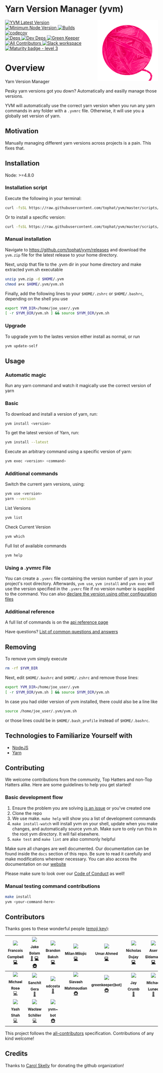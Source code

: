 # Yarn Version Manager (yvm)

<span><img align="right" width="200" height="200" src="https://github.com/tophat/yvm/blob/master/website/static/img/yarn.png" alt="Logo"></span>

<a href="https://github.com/tophat/yvm/releases">
    <img alt="YVM Latest Version" src="https://img.shields.io/github/release/tophat/yvm.svg"/>
</a>
<a href="https://nodejs.org">
    <img alt="Minimum Node Version" src="https://img.shields.io/badge/node-%3E%3D%204.8-brightgreen.svg"/>
</a>
<a href="https://circleci.com/gh/tophat/yvm">
    <img alt="Builds" src="https://img.shields.io/circleci/project/github/tophat/yvm/master.svg"/>
</a>
<a href="https://codecov.io/gh/tophat/yvm">
    <img alt="codecov" src="https://codecov.io/gh/tophat/yvm/branch/master/graph/badge.svg?token=idXHLksicU"/>
</a>
<br />
<a href="https://david-dm.org/tophat/yvm">
    <img alt="Deps" src="https://david-dm.org/tophat/yvm/status.svg"/>
</a>
<a href="https://david-dm.org/tophat/yvm">
    <img alt="Dev Deps" src="https://david-dm.org/tophat/yvm/dev-status.svg"/>
</a>
<a href="https://greenkeeper.io">
    <img alt="Green Keeper" src="https://badges.greenkeeper.io/tophat/yvm.svg"/>
</a>
<br />
<a href="#contributors">
    <img alt="All Contributors" src="https://img.shields.io/badge/all_contributors-17-orange.svg?style=flat-square"/>
</a>
<a href="https://opensource.tophat.com/slack">
    <img alt="Slack workspace" src="https://slackinvite.dev.tophat.com/badge.svg"/>
</a>
<a href="https://github.com/tophat/getting-started/blob/master/scorecard.md">
    <img alt="Maturity badge - level 3" src="https://img.shields.io/badge/Maturity-Level%203%20--%20Stable-green.svg"/>
</a>

# Overview

Yarn Version Manager

Pesky yarn versions got you down? Automatically and easilly manage those versions.

YVM will automatically use the correct yarn version when you run any yarn commands in any folder with a `.yvmrc` file. Otherwise, it will use you a globally set version of yarn.


## Motivation
Manually managing different yarn versions across projects is a pain. This fixes that.


## Installation
Node: >=4.8.0

### Installation script

Execute the following in your terminal:

```bash
curl -fsSL https://raw.githubusercontent.com/tophat/yvm/master/scripts/install.sh | bash
```

Or to install a specific version:
```bash
curl -fsSL https://raw.githubusercontent.com/tophat/yvm/master/scripts/install.sh | INSTALL_VERSION="v0.9.26" bash
```

### Manual installation

Navigate to https://github.com/tophat/yvm/releases and download the `yvm.zip` file for the latest release to your home directory.

Next, unzip that file to the .yvm dir in your home directory and make extracted yvm.sh executable

```bash
unzip yvm.zip -d $HOME/.yvm
chmod a+x $HOME/.yvm/yvm.sh
```

Finally, add the following lines to your `$HOME/.zshrc` or `$HOME/.bashrc`, depending on the shell you use

```bash
export YVM_DIR=/home/joe_user/.yvm
[ -r $YVM_DIR/yvm.sh ] && source $YVM_DIR/yvm.sh
```

### Upgrade
To upgrade yvm to the lastes version either install as normal, or run
```bash
yvm update-self
```

## Usage

### Automatic magic
Run any yarn command and watch it magically use the correct version of yarn

### Basic

To download and install a version of yarn, run:

```bash
yvm install <version>
```

To get the latest version of Yarn, run:

```bash
yvm install --latest
```
Execute an arbitrary command using a specific version of yarn:

```bash
yvm exec <version> <command>
```

### Additional commands
Switch the current yarn versions, using:

```bash
yvm use <version>
yarn --version
```

List Versions
```bash
yvm list
```

Check Current Version
```bash
yvm which
```

Full list of available commands
```bash
yvm help
```

### Using a .yvmrc File
You can create a `.yvmrc` file containing the version number of yarn in your project's root directory. Afterwards, `yvm use`, `yvm install` and `yvm exec` will use the version specified in the `.yvmrc` file if no version number is supplied to the command.
You can also [declare the version using other configuration files](https://yvm.js.org/docs/faq#declare-yvm-version-in-a-configuration-file-where-can-i-place-my-version-number)

### Additional reference
A full list of commands is on the [api reference page](https://yvm.js.org/docs/api)

Have questions? [List of common questions and answers](https://yvm.js.org/docs/faq)

## Removing

To remove yvm simply execute

```bash
rm -rf $YVM_DIR
```

Next, edit `$HOME/.bashrc` and `$HOME/.zshrc` and remove those lines:

```bash
export YVM_DIR=/home/joe_user/.yvm
[ -r $YVM_DIR/yvm.sh ] && source $YVM_DIR/yvm.sh
```

In case you had older version of yvm installed, there could also be a line like

```bash
source /home/joe_user/.yvm/yvm.sh
```

or those lines could be in `$HOME/.bash_profile` instead of `$HOME/.bashrc`.

## Technologies to Familiarize Yourself with
- [NodeJS](https://github.com/nodejs/node)
- [Yarn](https://github.com/yarnpkg/yarn)


## Contributing
We welcome contributions from the community, Top Hatters and non-Top Hatters alike. Here are some guidelines to help you get started!

### Basic development flow

1. Ensure the problem you are solving [is an issue](https://github.com/tophat/yvm/issues) or you've created one
1. Clone the repo
1. We use make. `make help` will show you a list of development commands
1. `make install-watch` will install yvm on your shell, update when you make changes, and automatically source yvm.sh. Make sure to only run this in the root yvm directory. It will fail elsewhere.
1. `make test` and `make lint` are also commonly helpful

Make sure all changes are well documented. Our documentation can be found inside the `docs` section of this repo. Be sure to read it carefully and make modifications wherever necessary.
You can also access the documentation on our [website](https://yvm.js.org)

Please make sure to look over our [Code of Conduct](https://github.com/tophat/getting-started/blob/master/code-of-conduct.md) as well!


### Manual testing command contributions

```bash
make install
yvm <your-command-here>
```


## Contributors

Thanks goes to these wonderful people ([emoji key](https://github.com/kentcdodds/all-contributors#emoji-key)):

<!-- ALL-CONTRIBUTORS-LIST:START - Do not remove or modify this section -->
<!-- prettier-ignore -->
| [<img src="https://avatars3.githubusercontent.com/u/3876970?v=4" width="100px;"/><br /><sub><b>Francois Campbell</b></sub>](https://github.com/francoiscampbell)<br />[💻](https://github.com/tophat/yvm/commits?author=francoiscampbell "Code") | [<img src="https://avatars2.githubusercontent.com/u/3534236?v=4" width="100px;"/><br /><sub><b>Jake Bolam</b></sub>](https://jakebolam.com)<br />[📖](https://github.com/tophat/yvm/commits?author=jakebolam "Documentation") [💻](https://github.com/tophat/yvm/commits?author=jakebolam "Code") [🚇](#infra-jakebolam "Infrastructure (Hosting, Build-Tools, etc)") | [<img src="https://avatars1.githubusercontent.com/u/39271619?v=4" width="100px;"/><br /><sub><b>Brandon Baksh</b></sub>](https://www.linkedin.com/in/brandonbaksh/)<br />[💻](https://github.com/tophat/yvm/commits?author=brandonbaksh "Code") | [<img src="https://avatars3.githubusercontent.com/u/2070398?v=4" width="100px;"/><br /><sub><b>Milan Milojic</b></sub>](https://github.com/nepodmitljivi)<br />[💻](https://github.com/tophat/yvm/commits?author=nepodmitljivi "Code") | [<img src="https://avatars2.githubusercontent.com/u/38886386?v=4" width="100px;"/><br /><sub><b>Umar Ahmed</b></sub>](https://github.com/umar-tophat)<br />[💻](https://github.com/tophat/yvm/commits?author=umar-tophat "Code") | [<img src="https://avatars0.githubusercontent.com/u/3258756?v=4" width="100px;"/><br /><sub><b>Nicholas Dujay</b></sub>](https://github.com/dat2)<br />[💻](https://github.com/tophat/yvm/commits?author=dat2 "Code") | [<img src="https://avatars0.githubusercontent.com/u/3996927?v=4" width="100px;"/><br /><sub><b>Aser Eldamaty</b></sub>](https://github.com/aeldamaty)<br />[💻](https://github.com/tophat/yvm/commits?author=aeldamaty "Code") |
| :---: | :---: | :---: | :---: | :---: | :---: | :---: |
| [<img src="https://avatars3.githubusercontent.com/u/3495264?v=4" width="100px;"/><br /><sub><b>Michael Rose</b></sub>](http://msrose.github.io)<br />[💻](https://github.com/tophat/yvm/commits?author=msrose "Code") | [<img src="https://avatars0.githubusercontent.com/u/8632167?v=4" width="100px;"/><br /><sub><b>Sanchit Gera</b></sub>](http://www.sanchitgera.ca)<br />[📖](https://github.com/tophat/yvm/commits?author=sanchitgera "Documentation") | [<img src="https://avatars0.githubusercontent.com/u/6020693?v=4" width="100px;"/><br /><sub><b>sdcosta</b></sub>](https://github.com/sdcosta)<br />[📖](https://github.com/tophat/yvm/commits?author=sdcosta "Documentation") | [<img src="https://avatars1.githubusercontent.com/u/445636?v=4" width="100px;"/><br /><sub><b>Siavash Mahmoudian</b></sub>](https://breezio.com)<br />[🚇](#infra-syavash "Infrastructure (Hosting, Build-Tools, etc)") | [<img src="https://avatars3.githubusercontent.com/in/505?v=4" width="100px;"/><br /><sub><b>greenkeeper[bot]</b></sub>](https://github.com/apps/greenkeeper)<br />[🚇](#infra-greenkeeper[bot] "Infrastructure (Hosting, Build-Tools, etc)") | [<img src="https://avatars0.githubusercontent.com/u/7827407?v=4" width="100px;"/><br /><sub><b>Jay Crumb</b></sub>](https://github.com/jcrumb)<br />[📖](https://github.com/tophat/yvm/commits?author=jcrumb "Documentation") | [<img src="https://avatars0.githubusercontent.com/u/1097941?v=4" width="100px;"/><br /><sub><b>Michael Lunøe</b></sub>](http://m.lunoe.dk)<br />[📖](https://github.com/tophat/yvm/commits?author=mlunoe "Documentation") |
| [<img src="https://avatars3.githubusercontent.com/u/1558352?v=4" width="100px;"/><br /><sub><b>Yash Shah</b></sub>](http://www.yashshah.com)<br />[💻](https://github.com/tophat/yvm/commits?author=yashshah "Code") | [<img src="https://avatars0.githubusercontent.com/u/9504927?v=4" width="100px;"/><br /><sub><b>Wacław Schiller</b></sub>](https://github.com/torinthiel)<br />[💻](https://github.com/tophat/yvm/commits?author=torinthiel "Code") | [<img src="https://avatars0.githubusercontent.com/u/45925873?v=4" width="100px;"/><br /><sub><b>yvm-bot</b></sub>](https://github.com/yvm-bot)<br />[🚇](#infra-yvm-bot "Infrastructure (Hosting, Build-Tools, etc)") |
<!-- ALL-CONTRIBUTORS-LIST:END -->

This project follows the [all-contributors](https://github.com/kentcdodds/all-contributors) specification. Contributions of any kind welcome!

## Credits

Thanks to [Carol Skelly](https://github.com/iatek) for donating the github organization!
